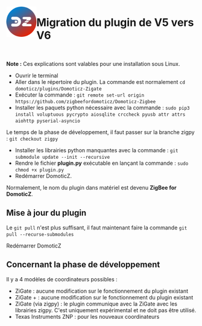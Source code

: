 <a href="#"><img align="left" width="80" height="80" src="../Images/logo_Z4D.png" alt="Logo"></a>

# Migration du plugin de V5 vers V6

</br>

__Note :__ Ces explications sont valables pour une installation sous Linux.



* Ouvrir le terminal
* Aller dans le répertoire du plugin. La commande est normalement <code>cd domoticz/plugins/Domoticz-Zigate</code>
* Exécuter la commande : `git remote set-url origin https://github.com/zigbeefordomoticz/Domoticz-Zigbee`
* Installer les paquets python nécessaire avec la commande : `sudo pip3 install voluptuous pycrypto aiosqlite crccheck pyusb attr attrs aiohttp pyserial-asyncio`

Le temps de la phase de développement, il faut passer sur la branche zigpy : `git checkout zigpy`

* Installer les librairies python manquantes avec la commande : `git submodule update --init --recursive`
* Rendre le fichier __plugin.py__ exécutable en lançant la commande : `sudo chmod +x plugin.py`
* Redémarrer DomoticZ.

Normalement, le nom du plugin dans matériel est devenu __ZigBee for DomoticZ__.


## Mise à jour du plugin

Le `git pull` n'est plus suffisant, il faut maintenant faire la commande `git pull --recurse-submodules`

Redémarrer DomoticZ

## Concernant la phase de développement

Il y a 4 modèles de coordinateurs possibles :

* ZiGate : aucune modification sur le fonctionnement du plugin existant
* ZiGate + : aucune modification sur le fonctionnement du plugin existant
* ZiGate (via zigpy) : le plugin communique avec la ZiGate avec les librairies zigpy. C'est uniquement expérimental et ne doit pas être utilisé.
* Texas Instruments ZNP : pour les nouveaux coordinateurs
